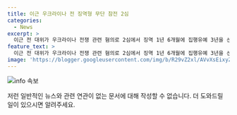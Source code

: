 ```yaml
---
title: 이근 우크라이나 전 징역형 무단 참전 2심
categories:
  - News
excerpt: >
  이근 전 대위가 우크라이나 전쟁 관련 혐의로 2심에서 징역 1년 6개월에 집행유예 3년을 선고받았다. 여권법 위반과 도주치상 혐의 등으로 기소된 그에 대해 재판부는 원심 판단이 옳고 오인이 없다며 판단했다. 일부 혐의는 정의감을 고려해 가중하지 않겠다고 밝혔으나, 이 씨의 책임 있는 태도를 인정하지 못했다. 
feature_text: >
  이근 전 대위가 우크라이나 전쟁 관련 혐의로 2심에서 징역 1년 6개월에 집행유예 3년을 선고받았다. 여권법 위반과 도주치상 혐의 등으로 기소된 그에 대해 재판부는 원심 판단이 옳고 오인이 없다며 판단했다. 일부 혐의는 정의감을 고려해 가중하지 않겠다고 밝혔으나, 이 씨의 책임 있는 태도를 인정하지 못했다. 
image: 'https://blogger.googleusercontent.com/img/b/R29vZ2xl/AVvXsEixyZcFfHzMRdzZMjFBmAUKJYCLCGyLL1o632UiGVXcaFdKo_bkvkuCioo0uUKlGfBVcT3P84aROyZIXSBEx3Aw5nCQ3pTgDom1WDC4m8eifvWiAmWEEVb4x6G_l8C0QH225ldMjyaFvpxGEBGNO37VmDTDMHGhJPq73UglMfDca1-0aw/s1600/blogspot.png'
---
```


<p><img src="https://blogger.googleusercontent.com/img/b/R29vZ2xl/AVvXsEixyZcFfHzMRdzZMjFBmAUKJYCLCGyLL1o632UiGVXcaFdKo_bkvkuCioo0uUKlGfBVcT3P84aROyZIXSBEx3Aw5nCQ3pTgDom1WDC4m8eifvWiAmWEEVb4x6G_l8C0QH225ldMjyaFvpxGEBGNO37VmDTDMHGhJPq73UglMfDca1-0aw/s1600/blogspot.png" alt="info 속보" /></p>

<p>저런 일반적인 뉴스와 관련 연관이 없는 문서에 대해 작성할 수 없습니다. 더 도와드릴 일이 있으시면 알려주세요.</p>

